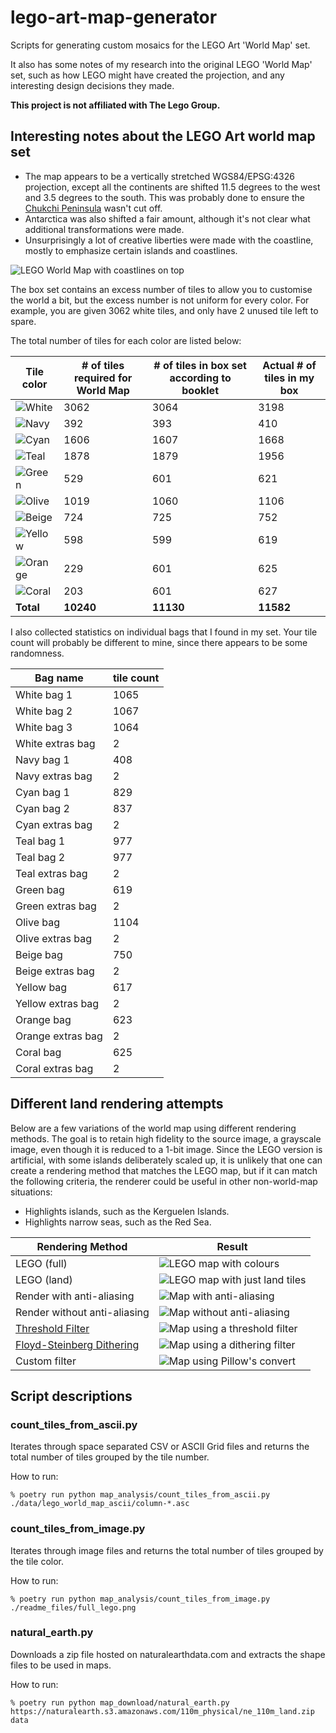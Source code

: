 # lego-art-map-generator

Scripts for generating custom mosaics for the LEGO Art 'World Map' set.

It also has some notes of my research into the original LEGO 'World Map' set,
such as how LEGO might have created the projection, and any interesting design
decisions they made.

**This project is not affiliated with The Lego Group.**

## Interesting notes about the LEGO Art world map set

* The map appears to be a vertically stretched WGS84/EPSG:4326 projection,
  except all the continents are shifted 11.5 degrees to the west and 3.5 degrees
  to the south. This was probably done to ensure the
  [Chukchi Peninsula][chukchi-peninsula] wasn't cut off.
* Antarctica was also shifted a fair amount, although it's not clear what
  additional transformations were made.
* Unsurprisingly a lot of creative liberties were made with the coastline,
  mostly to emphasize certain islands and coastlines.

![LEGO World Map with coastlines on top](world-map-with-coastlines.png)

[chukchi-peninsula]: https://en.wikipedia.org/wiki/Chukchi_Peninsula

The box set contains an excess number of tiles to allow you to customise the
world a bit, but the excess number is not uniform for every color. For example,
you are given 3062 white tiles, and only have 2 unused tile left to spare.

The total number of tiles for each color are listed below:

| Tile color | # of tiles required for World Map | # of tiles in box set according to booklet | Actual # of tiles in my box |
|---|---|---|---|
| ![White](https://img.shields.io/badge/-White-snow) | 3062 | 3064 | 3198 |
| ![Navy](https://img.shields.io/badge/-Navy-rgb(0,53,91)) | 392 | 393 | 410 |
| ![Cyan](https://img.shields.io/badge/-Cyan-rgb(19,183,210)) | 1606 | 1607 | 1668 |
| ![Teal](https://img.shields.io/badge/-Teal-rgb(0,153,150)) | 1878 | 1879 | 1956 |
| ![Green](https://img.shields.io/badge/-Green-rgb(0,161,55)) | 529 | 601 | 621 |
| ![Olive](https://img.shields.io/badge/-Olive-rgb(162,197,16)) | 1019 | 1060 | 1106 |
| ![Beige](https://img.shields.io/badge/-Beige-rgb(226,202,144)) | 724 | 725 | 752 |
| ![Yellow](https://img.shields.io/badge/-Yellow-rgb(248,172,0)) | 598 | 599 | 619|
| ![Orange](https://img.shields.io/badge/-Orange-rgb(238,117,0)) | 229 | 601 | 625 |
| ![Coral](https://img.shields.io/badge/-Coral-rgb(237,106,112)) | 203 | 601 | 627 |
| **Total** | **10240** | **11130** | **11582** |

I also collected statistics on individual bags that I found in my set.
Your tile count will probably be different to mine, since there appears to be
some randomness.

| Bag name | tile count |
|---|---|
| White bag 1 | 1065 |
| White bag 2 | 1067 |
| White bag 3 | 1064 |
| White extras bag | 2 |
| Navy bag 1 | 408 |
| Navy extras bag | 2 |
| Cyan bag 1 | 829 |
| Cyan bag 2 | 837 |
| Cyan extras bag | 2 |
| Teal bag 1 | 977 |
| Teal bag 2 | 977 |
| Teal extras bag | 2 |
| Green bag | 619 |
| Green extras bag | 2 |
| Olive bag | 1104 |
| Olive extras bag | 2 |
| Beige bag | 750 |
| Beige extras bag | 2 |
| Yellow bag | 617 |
| Yellow extras bag | 2 |
| Orange bag | 623 |
| Orange extras bag | 2 |
| Coral bag | 625 |
| Coral extras bag | 2 |

## Different land rendering attempts

Below are a few variations of the world map using different rendering methods.
The goal is to retain high fidelity to the source image, a grayscale image,
even though it is reduced to a 1-bit image.
Since the LEGO version is artificial, with some islands deliberately scaled up,
it is unlikely that one can create a rendering method that matches the LEGO
map, but if it can match the following criteria, the renderer could be useful
in other non-world-map situations:

* Highlights islands, such as the Kerguelen Islands.
* Highlights narrow seas, such as the Red Sea.

| Rendering Method | Result |
|----|----|
| LEGO (full) | ![LEGO map with colours](readme_files/full_lego_x3.png) |
| LEGO (land) | ![LEGO map with just land tiles](readme_files/land_lego_x3.png) |
| Render with anti-aliasing | ![Map with anti-aliasing](readme_files/land_grayscale_x3.png) |
| Render without anti-aliasing | ![Map without anti-aliasing](readme_files/land_aliased_x3.png) |
| [Threshold Filter] | ![Map using a threshold filter](readme_files/land_threshold_x3.png) |
| [Floyd-Steinberg Dithering] | ![Map using a dithering filter](readme_files/land_dither_x3.png) |
| Custom filter | ![Map using Pillow's convert](readme_files/land_custom_x3.png) |

[Cairo]: https://www.cairographics.org
[Threshold Filter]: https://en.wikipedia.org/wiki/Thresholding_(image_processing)
[Floyd-Steinberg Dithering]: https://en.wikipedia.org/wiki/Floyd–Steinberg_dithering

## Script descriptions

### count_tiles_from_ascii.py

Iterates through space separated CSV or ASCII Grid files and returns the total
number of tiles grouped by the tile number.  

How to run:

```console
% poetry run python map_analysis/count_tiles_from_ascii.py ./data/lego_world_map_ascii/column-*.asc
```

### count_tiles_from_image.py

Iterates through image files and returns the total number of tiles grouped by
the tile color.  

How to run:

```console
% poetry run python map_analysis/count_tiles_from_image.py ./readme_files/full_lego.png
```

### natural_earth.py

Downloads a zip file hosted on naturalearthdata.com and extracts the shape
files to be used in maps.

How to run:

```
% poetry run python map_download/natural_earth.py https://naturalearth.s3.amazonaws.com/110m_physical/ne_110m_land.zip data
```
